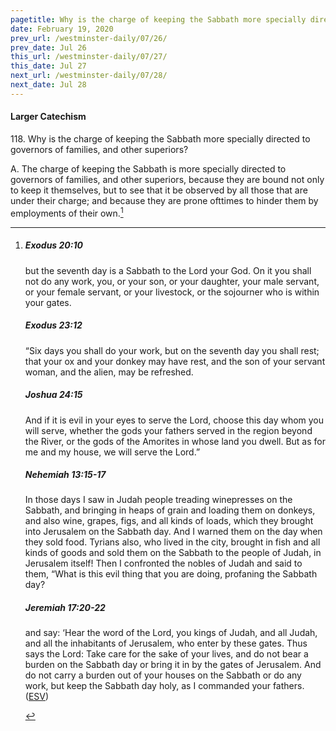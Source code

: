 ```yaml
---
pagetitle: Why is the charge of keeping the Sabbath more specially directed to governors of families?
date: February 19, 2020
prev_url: /westminster-daily/07/26/
prev_date: Jul 26
this_url: /westminster-daily/07/27/
this_date: Jul 27
next_url: /westminster-daily/07/28/
next_date: Jul 28
---
```


#### Larger Catechism

118\. Why is the charge of keeping the Sabbath more specially directed to governors of families, and other superiors?

A. The charge of keeping the Sabbath is more specially directed to governors of families, and other superiors, because they are bound not only to keep it themselves, but to see that it be observed by all those that are under their charge; and because they are prone ofttimes to hinder them by employments of their own.[^fnref:wlc1]


[^fnref:wlc1]: <div class="esv"><h5>Exodus 20:10</h5> <div class="esv-text"><p id="p02020010.01-1">but the seventh day is a Sabbath to the <span class="small-caps">Lord</span> your God. On it you shall not do any work, you, or your son, or your daughter, your male servant, or your female servant, or your livestock, or the sojourner who is within your gates.</p> </div><h5>Exodus 23:12</h5> <div class="esv-text"><p id="p02023012.01-2">&#8220;Six days you shall do your work, but on the seventh day you shall rest; that your ox and your donkey may have rest, and the son of your servant woman, and the alien, may be refreshed.</p> </div><h5>Joshua 24:15</h5> <div class="esv-text"><p id="p06024015.01-3">And if it is evil in your eyes to serve the <span class="small-caps">Lord</span>, choose this day whom you will serve, whether the gods your fathers served in the region beyond the River, or the gods of the Amorites in whose land you dwell. But as for me and my house, we will serve the <span class="small-caps">Lord</span>.&#8221;</p> </div><h5>Nehemiah 13:15-17</h5> <div class="esv-text"><p id="p16013015.01-4">In those days I saw in Judah people treading winepresses on the Sabbath, and bringing in heaps of grain and loading them on donkeys, and also wine, grapes, figs, and all kinds of loads, which they brought into Jerusalem on the Sabbath day. And I warned them on the day when they sold food. Tyrians also, who lived in the city, brought in fish and all kinds of goods and sold them on the Sabbath to the people of Judah, in Jerusalem itself! Then I confronted the nobles of Judah and said to them, &#8220;What is this evil thing that you are doing, profaning the Sabbath day?</p> </div><h5>Jeremiah 17:20-22</h5> <div class="esv-text"><p id="p24017020.01-5">and say: &#8216;Hear the word of the <span class="small-caps">Lord</span>, you kings of Judah, and all Judah, and all the inhabitants of Jerusalem, who enter by these gates. Thus says the <span class="small-caps">Lord</span>: Take care for the sake of your lives, and do not bear a burden on the Sabbath day or bring it in by the gates of Jerusalem. And do not carry a burden out of your houses on the Sabbath or do any work, but keep the Sabbath day holy, as I commanded your fathers.  (<a href="http://www.esv.org" class="copyright">ESV</a>)</p> </div> </div>

